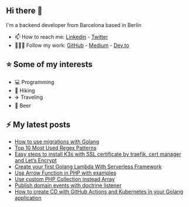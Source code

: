 ## Hi there 👋

I'm a backend developer from Barcelona based in Berlin

- 📫 How to reach me: [Linkedin](https://www.linkedin.com/in/albert-colom-mulet) - [Twitter](https://twitter.com/_albertcolom)
- 👨🏽‍💻 Follow my work: [GitHub](https://github.com/albertcolom) - [Medium](https://medium.com/@albertcolom) - [Dev.to](https://dev.to/colom)

## ⭐ Some of my interests
- 💻 Programming
- 🚶 Hiking
- ✈️ Traveling
- 🍺 Beer

## ⚡​ My latest posts
- [How to use migrations with Golang](https://albertcolom.com/how-to-use-migrations-with-golang/)
- [Top 10 Most Used Regex Patterns](https://albertcolom.com/top-10-most-used-regex-patterns/)
- [Easy steps to install K3s with SSL certificate by traefik, cert manager and Let’s Encrypt](https://albertcolom.com/easy-steps-to-install-k3s-with-ssl-certificate-by-traefik-cert-manager-and-lets-encrypt/)
- [Create your first Golang Lambda With Serverless Framework](https://albertcolom.com/create-your-first-golang-lambda-with-serverless-framework/)
- [Use Arrow Function in PHP with examples](https://albertcolom.com/use-arrow-function-in-php-with-examples/)
- [Use custom PHP Collection instead Array](https://albertcolom.com/use-custom-php-collection-instead-array/)
- [Publish domain events with doctrine listener](https://albertcolom.com/publish-domain-events-with-doctrine-listener/)
- [How to create CD with GitHub Actions and Kubernetes in your Golang application](https://albertcolom.com/create-cd-with-github-actions-and-Kubernetes/)

<!--
**albertcolom/albertcolom** is a ✨ _special_ ✨ repository because its `README.md` (this file) appears on your GitHub profile.

Here are some ideas to get you started:

- 🔭 I’m currently working on ...
- 🌱 I’m currently learning ...
- 👯 I’m looking to collaborate on ...
- 🤔 I’m looking for help with ...
- 💬 Ask me about ...
- 📫 How to reach me: ...
- 😄 Pronouns: ...
- ⚡ Fun fact: ...
-->

